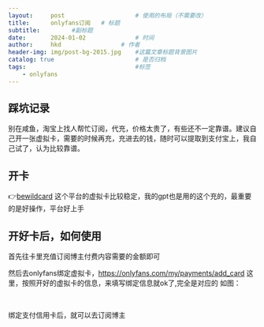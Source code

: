 ```yaml
---
layout:     post   				    # 使用的布局（不需要改）
title:      onlyfans订阅 	 # 标题 
subtitle:         #副标题
date:       2024-01-02 				# 时间
author:     hkd 				# 作者
header-img: img/post-bg-2015.jpg 	#这篇文章标题背景图片
catalog: true 						# 是否归档
tags:								#标签
    - onlyfans
---
```



## 踩坑记录
别在咸鱼，淘宝上找人帮忙订阅，代充，价格太贵了，有些还不一定靠谱。建议自己开一张虚拟卡，需要的时候再充，充进去的钱，随时可以提取到支付宝上，我自己试了，认为比较靠谱。

## 开卡
👉[bewildcard](https://bewildcard.com/i/GPT444)
这个平台的虚拟卡比较稳定，我的gpt也是用的这个充的，最重要的是好操作，平台好上手

## 开好卡后，如何使用
首先往卡里充值订阅博主付费内容需要的金额即可

然后去onlyfans绑定虚拟卡，https://onlyfans.com/my/payments/add_card
这里，按照开好的虚拟卡的信息，来填写绑定信息就ok了,完全是对应的
如图：

<br/>

绑定支付信用卡后，就可以去订阅博主




